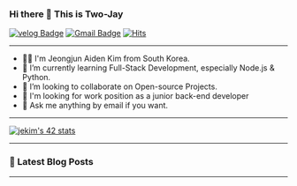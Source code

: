 ### Hi there 👋 This is Two-Jay

[![velog Badge](https://img.shields.io/badge/-Velog--Link-1ca0f1?style=round-square&logo=velog&logoColor=white&link=https://velog.io/@two_jay)](https://velog.io/@two_jay) [![Gmail Badge](https://img.shields.io/badge/-djeeee1272@gmail.com-c14438?style=round-square&logo=Gmail&logoColor=white&link=mailto:djeeee1272@gmail.com)](mailto:djeeee1272@gmail.com) [![Hits](https://hits.seeyoufarm.com/api/count/incr/badge.svg?url=https%3A%2F%2Fgithub.com%2FTwo-Jay%2Fhit-counter&count_bg=%2382D57F&title_bg=%237AD9ED&icon=&icon_color=%23E7E7E7&title=visits&edge_flat=false)](https://hits.seeyoufarm.com)

---

- 🧑‍💻 I'm Jeongjun Aiden Kim from South Korea.
- 📖 I’m currently learning Full-Stack Development, especially Node.js & Python.
- 👀 I’m looking to collaborate on Open-source Projects.
- 🏢 I'm looking for work position as a junior back-end developer
- 📩 Ask me anything by email if you want.

---

[![jekim's 42 stats](https://badge42.herokuapp.com/api/stats/jekim)](https://github.com/JaeSeoKim/badge42)

---

### 📕 Latest Blog Posts

<!-- BLOG-POST-LIST:START -->
<!-- BLOG-POST-LIST:END -->

---
